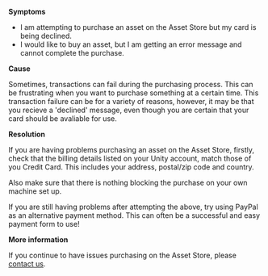 
        

<span class="wysiwyg-underline">**Symptoms** </span>

*   I am attempting to purchase an asset on the Asset Store but my card is being declined.
*   I would like to buy an asset, but I am getting an error message and cannot complete the purchase.

<span class="wysiwyg-underline">**Cause** </span>

Sometimes, transactions can fail during the purchasing process. This can be frustrating when you want to purchase something at a certain time. This transaction failure can be for a variety of reasons, however, it may be that you recieve a 'declined' message, even though you are certain that your card should be avaliable for use.

<span class="wysiwyg-underline">**Resolution** </span>

If you are having problems purchasing an asset on the Asset Store, firstly, check that the billing details listed on your Unity account, match those of you Credit Card. This includes your address, postal/zip code and country.

Also make sure that there is nothing blocking the purchase on your own machine set up.

If you are still having problems after attempting the above, try using PayPal as an alternative payment method. This can often be a successful and easy payment form to use!

**<span class="wysiwyg-underline">More information</span>** 

If you continue to have issues purchasing on the Asset Store, please [contact us]().

      
